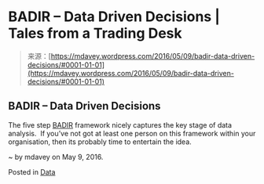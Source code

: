 <!--yml
category: 未分类
date: 2024-05-18 05:32:41
-->

# BADIR – Data Driven Decisions | Tales from a Trading Desk

> 来源：[https://mdavey.wordpress.com/2016/05/09/badir-data-driven-decisions/#0001-01-01](https://mdavey.wordpress.com/2016/05/09/badir-data-driven-decisions/#0001-01-01)

## BADIR – Data Driven Decisions

The five step [BADIR](http://www.aryng.com/whitepaper/bgft/BADIR_Framework_Overview.pdf) framework nicely captures the key stage of data analysis.  If you’ve not got at least one person on this framework within your organisation, then its probably time to entertain the idea.

~ by mdavey on May 9, 2016.

Posted in [Data](https://mdavey.wordpress.com/category/data/)